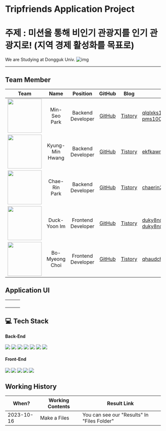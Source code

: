 # Tripfriends Application Project

# 주제 : 미션을 통해 비인기 관광지를 인기 관광지로! (지역 경제 활성화를 목표로)

We are Studying at Dongguk Univ. ![img](https://github.com/minseo2000/db_project/assets/59526414/db6c56a5-c073-4fef-946c-85b8f68f1c29)

<hr>

## Team Member



|                                                         Team                                                          |     Name     |      Position      |GitHub|Blog| E-mail                                         |
|:---------------------------------------------------------------------------------------------------------------------:|:------------:|:------------------:|:--:|:--:|------------------------------------------------|
|  <img src="https://github.com/dalabdgw/dalabdgw/assets/135303032/95566539-02d1-4aa3-917b-ad6009b8b9ae" width="110">   | Min-Seo Park | Backend Developer  |<a href="https://github.com/minseo2000">GitHub</a>|<a href="https://simsimit00.tistory.com/">Tistory</a>| qlqlxks123@naver.com<br/>pms1001@dongguk.ac.kr |
| <img src="https://github.com/minseo2000/tripfriendsApplication/assets/59526414/46335ab2-7454-400e-895a-1ee2c08c3c1b" width="110">|  Kyung-Min Hwang  | Backend Developer  |<a href="https://github.com/minseo2000">GitHub</a>|<a href="https://simsimit00.tistory.com/">Tistory</a>| ekfkawnl20202@gmail.com|
| <img src="https://github.com/minseo2000/tripfriendsApplication/assets/59526414/e775426c-2fe8-47ac-a384-10df13fa316e" width="110"> | Chae-Rin Park | Backend Developer  |<a href="https://github.com/minseo2000">GitHub</a>|<a href="https://simsimit00.tistory.com/">Tistory</a>| chaerin2000@gmail.com|
|  <img src="https://github.com/minseo2000/db_project/assets/59526414/157bdc29-977c-479f-b38c-55501e3bf40a" width="110">| Duck-Yoon Im | Frontend Developer |<a href="https://github.com/minseo2000">GitHub</a>|<a href="https://simsimit00.tistory.com/">Tistory</a>| duky8n@gmail.com <br/> duky8n@dongguk.ac.kr  |
|<img src="https://github.com/minseo2000/tripfriendsApplication/assets/59526414/180088da-4fdb-4980-aeba-5e25096bd4fc" width="110"> | Bo-Myeong Choi | Frontend Developer |<a href="https://github.com/minseo2000">GitHub</a>|<a href="https://simsimit00.tistory.com/">Tistory</a>| qhaudchl@naver.com |    



## Application UI
|||   |
|---|---|---|
||||
|||
|||
|||

## 💻 Tech Stack

<h4>Back-End</h4>
<div>
  <img src="https://img.shields.io/badge/JAVA-007396?style=for-the-badge&logo=java&logoColor=white">
  <img src="https://img.shields.io/badge/Spring%20Boot-6DB33F?style=for-the-badge&logo=SpringBoot&logoColor=white">
  <img src="https://img.shields.io/badge/Spring-6DB33F?style=for-the-badge&logo=Spring&logoColor=white">
  <img src="https://img.shields.io/badge/node.js-339933?style=for-the-badge&logo=Node.js&logoColor=white">
    <img src="https://img.shields.io/badge/express-000000?style=for-the-badge&logo=express&logoColor=white">
  <img src="https://img.shields.io/badge/mysql-4479A1?style=for-the-badge&logo=mysql&logoColor=white">
  <img src="https://img.shields.io/badge/firebase-FFCA28?style=for-the-badge&logo=firebase&logoColor=white">
</div>
<h4>Front-End<h4>
<div>
  <img src="https://img.shields.io/badge/javascript-F7DF1E?style=for-the-badge&logo=javascript&logoColor=black">
  <img src="https://img.shields.io/badge/react-61DAFB?style=for-the-badge&logo=react&logoColor=black">
  <img src="https://img.shields.io/badge/html-E34F26?style=for-the-badge&logo=html5&logoColor=white">
  <img src="https://img.shields.io/badge/css-1572B6?style=for-the-badge&logo=css3&logoColor=white">
  <img src="https://img.shields.io/badge/bootstrap-7952B3?style=for-the-badge&logo=bootstrap&logoColor=white">
</div>

## Working History
| When?      | Working Contents | Result Link                                  |
|------------|------------------|----------------------------------------------|
| 2023-10-16 | Make a Files     | You can see our "Results" In  "Files Folder" |
